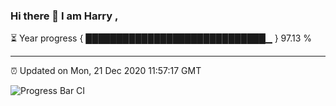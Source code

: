 ### Hi there 👋 I am Harry , 

⏳ Year progress { █████████████████████████████▁ } 97.13 %

---

⏰ Updated on Mon, 21 Dec 2020 11:57:17 GMT

![Progress Bar CI](https://github.com/duykhang68/duykhang68/workflows/Progress%20Bar%20CI/badge.svg)
